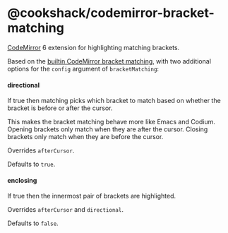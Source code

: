 # @cookshack/codemirror-bracket-matching

[CodeMirror](https://codemirror.net/) 6 extension for highlighting matching brackets.

Based on the [builtin CodeMirror bracket matching](https://codemirror.net/docs/ref/#language.bracketMatching), with
two additional options for the `config` argument of `bracketMatching`:

#### directional

If true then matching picks which bracket to match based on whether the bracket
is before or after the cursor.

This makes the bracket matching behave more like Emacs and Codium. Opening
brackets only match when they are after the cursor. Closing brackets only match
when they are before the cursor.

Overrides `afterCursor`.

Defaults to `true`.

#### enclosing

If true then the innermost pair of brackets are highlighted.

Overrides `afterCursor` and `directional`.

Defaults to `false`.
